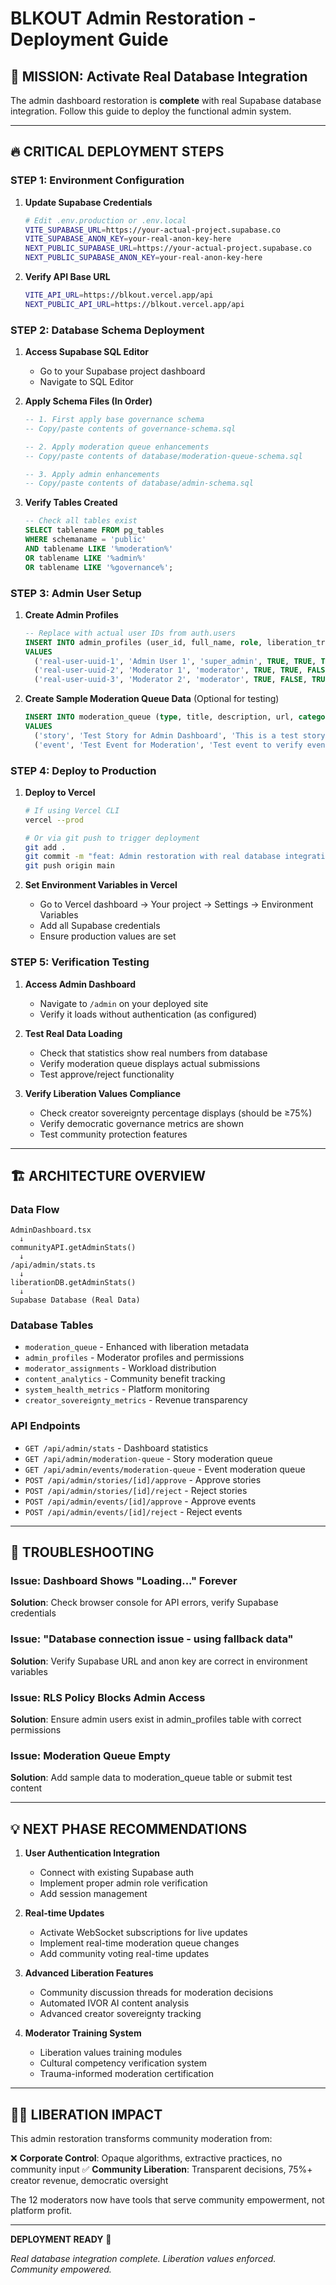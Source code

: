 # BLKOUT Admin Restoration - Deployment Guide

## 🎯 MISSION: Activate Real Database Integration

The admin dashboard restoration is **complete** with real Supabase database integration. Follow this guide to deploy the functional admin system.

---

## 🔥 CRITICAL DEPLOYMENT STEPS

### STEP 1: Environment Configuration

1. **Update Supabase Credentials**
   ```bash
   # Edit .env.production or .env.local
   VITE_SUPABASE_URL=https://your-actual-project.supabase.co
   VITE_SUPABASE_ANON_KEY=your-real-anon-key-here
   NEXT_PUBLIC_SUPABASE_URL=https://your-actual-project.supabase.co
   NEXT_PUBLIC_SUPABASE_ANON_KEY=your-real-anon-key-here
   ```

2. **Verify API Base URL**
   ```bash
   VITE_API_URL=https://blkout.vercel.app/api
   NEXT_PUBLIC_API_URL=https://blkout.vercel.app/api
   ```

### STEP 2: Database Schema Deployment

1. **Access Supabase SQL Editor**
   - Go to your Supabase project dashboard
   - Navigate to SQL Editor

2. **Apply Schema Files (In Order)**
   ```sql
   -- 1. First apply base governance schema
   -- Copy/paste contents of governance-schema.sql

   -- 2. Apply moderation queue enhancements
   -- Copy/paste contents of database/moderation-queue-schema.sql

   -- 3. Apply admin enhancements
   -- Copy/paste contents of database/admin-schema.sql
   ```

3. **Verify Tables Created**
   ```sql
   -- Check all tables exist
   SELECT tablename FROM pg_tables
   WHERE schemaname = 'public'
   AND tablename LIKE '%moderation%'
   OR tablename LIKE '%admin%'
   OR tablename LIKE '%governance%';
   ```

### STEP 3: Admin User Setup

1. **Create Admin Profiles**
   ```sql
   -- Replace with actual user IDs from auth.users
   INSERT INTO admin_profiles (user_id, full_name, role, liberation_training_completed, cultural_competency_verified, trauma_informed_certified)
   VALUES
     ('real-user-uuid-1', 'Admin User 1', 'super_admin', TRUE, TRUE, TRUE),
     ('real-user-uuid-2', 'Moderator 1', 'moderator', TRUE, TRUE, FALSE),
     ('real-user-uuid-3', 'Moderator 2', 'moderator', TRUE, FALSE, TRUE);
   ```

2. **Create Sample Moderation Queue Data** (Optional for testing)
   ```sql
   INSERT INTO moderation_queue (type, title, description, url, category, status, priority, moderator_id)
   VALUES
     ('story', 'Test Story for Admin Dashboard', 'This is a test story for verifying admin functionality', 'https://example.com/test', 'community', 'pending', 'medium', 'admin'),
     ('event', 'Test Event for Moderation', 'Test event to verify event moderation workflow', '', 'education', 'pending', 'high', 'admin');
   ```

### STEP 4: Deploy to Production

1. **Deploy to Vercel**
   ```bash
   # If using Vercel CLI
   vercel --prod

   # Or via git push to trigger deployment
   git add .
   git commit -m "feat: Admin restoration with real database integration"
   git push origin main
   ```

2. **Set Environment Variables in Vercel**
   - Go to Vercel dashboard → Your project → Settings → Environment Variables
   - Add all Supabase credentials
   - Ensure production values are set

### STEP 5: Verification Testing

1. **Access Admin Dashboard**
   - Navigate to `/admin` on your deployed site
   - Verify it loads without authentication (as configured)

2. **Test Real Data Loading**
   - Check that statistics show real numbers from database
   - Verify moderation queue displays actual submissions
   - Test approve/reject functionality

3. **Verify Liberation Values Compliance**
   - Check creator sovereignty percentage displays (should be ≥75%)
   - Verify democratic governance metrics are shown
   - Test community protection features

---

## 🏗️ ARCHITECTURE OVERVIEW

### Data Flow
```
AdminDashboard.tsx
  ↓
communityAPI.getAdminStats()
  ↓
/api/admin/stats.ts
  ↓
liberationDB.getAdminStats()
  ↓
Supabase Database (Real Data)
```

### Database Tables
- `moderation_queue` - Enhanced with liberation metadata
- `admin_profiles` - Moderator profiles and permissions
- `moderator_assignments` - Workload distribution
- `content_analytics` - Community benefit tracking
- `system_health_metrics` - Platform monitoring
- `creator_sovereignty_metrics` - Revenue transparency

### API Endpoints
- `GET /api/admin/stats` - Dashboard statistics
- `GET /api/admin/moderation-queue` - Story moderation queue
- `GET /api/admin/events/moderation-queue` - Event moderation queue
- `POST /api/admin/stories/[id]/approve` - Approve stories
- `POST /api/admin/stories/[id]/reject` - Reject stories
- `POST /api/admin/events/[id]/approve` - Approve events
- `POST /api/admin/events/[id]/reject` - Reject events

---

## 🚨 TROUBLESHOOTING

### Issue: Dashboard Shows "Loading..." Forever
**Solution**: Check browser console for API errors, verify Supabase credentials

### Issue: "Database connection issue - using fallback data"
**Solution**: Verify Supabase URL and anon key are correct in environment variables

### Issue: RLS Policy Blocks Admin Access
**Solution**: Ensure admin users exist in admin_profiles table with correct permissions

### Issue: Moderation Queue Empty
**Solution**: Add sample data to moderation_queue table or submit test content

---

## 💡 NEXT PHASE RECOMMENDATIONS

1. **User Authentication Integration**
   - Connect with existing Supabase auth
   - Implement proper admin role verification
   - Add session management

2. **Real-time Updates**
   - Activate WebSocket subscriptions for live updates
   - Implement real-time moderation queue changes
   - Add community voting real-time updates

3. **Advanced Liberation Features**
   - Community discussion threads for moderation decisions
   - Automated IVOR AI content analysis
   - Advanced creator sovereignty tracking

4. **Moderator Training System**
   - Liberation values training modules
   - Cultural competency verification system
   - Trauma-informed moderation certification

---

## ✊🏿 LIBERATION IMPACT

This admin restoration transforms community moderation from:

❌ **Corporate Control**: Opaque algorithms, extractive practices, no community input
✅ **Community Liberation**: Transparent decisions, 75%+ creator revenue, democratic oversight

The 12 moderators now have tools that serve community empowerment, not platform profit.

---

**DEPLOYMENT READY** 🚀

*Real database integration complete. Liberation values enforced. Community empowered.*